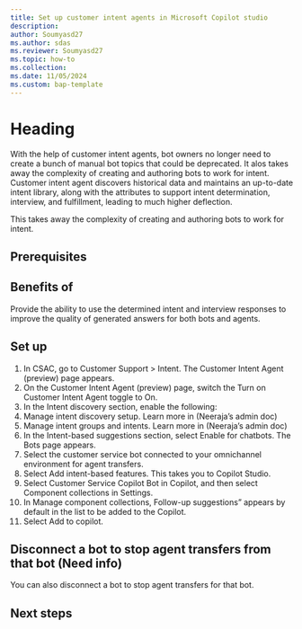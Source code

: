 ```yaml
---
title: Set up customer intent agents in Microsoft Copilot studio
description:
author: Soumyasd27
ms.author: sdas
ms.reviewer: Soumyasd27
ms.topic: how-to
ms.collection:
ms.date: 11/05/2024
ms.custom: bap-template
---
```



# Heading

With the help of customer intent agents, bot owners no longer need to create a bunch of manual bot topics that could be deprecated. It alos takes away the complexity of creating and authoring bots to work for intent. Customer intent agent discovers historical data and maintains an up-to-date intent library, along with the attributes to support intent determination, interview, and fulfillment, leading to much higher deflection.

This takes away the complexity of creating and authoring bots to work for intent.


## Prerequisites



## Benefits of 


Provide the ability to use the determined intent and interview responses to improve the quality of generated answers for both bots and agents.

## Set up

1.	In CSAC, go to 	Customer Support > Intent. The Customer Intent Agent (preview) page appears.
2.	On the Customer Intent Agent (preview) page, switch the Turn on Customer Intent Agent toggle to On.
3.	In the Intent discovery section, enable the following:
1.	Manage intent discovery setup. Learn more in (Neeraja’s admin doc)
2.	Manage intent groups and intents. Learn more in (Neeraja’s admin doc)	
4.	In the Intent-based suggestions section, select Enable for chatbots. The Bots page appears.
5.	Select the customer service bot connected to your omnichannel environment for agent transfers.
6.	Select Add intent-based features. This takes you to Copilot Studio.
7.	Select Customer Service Copilot Bot in Copilot, and then select Component collections in Settings.
8.	In Manage component collections, Follow-up suggestions” appears by default in the list to be added to the Copilot.
9.	Select Add to copilot. 

## Disconnect a bot to stop agent transfers from that bot (Need info)

You can also disconnect a bot to stop agent transfers for that bot.

## Next steps

<!--Remove all the comments in this template before you sign-off or merge to the main branch.-->
